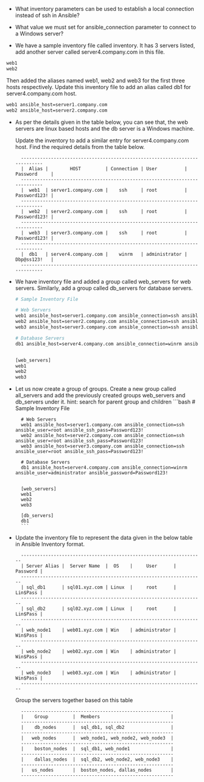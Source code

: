 - What inventory parameters can be used to establish a local connection instead of ssh in Ansible?

- What value we must set for ansible_connection parameter to connect to a Windows server?


- We have a sample inventory file called inventory. It has 3 servers listed, add another server called server4.company.com in this file.
```bash
web1 
web2 
```

Then added the aliases named web1, web2 and web3 for the first three hosts respectively. Update this inventory file to add an alias called db1 for server4.company.com host.

```bash
web1 ansible_host=server1.company.com
web2 ansible_host=server2.company.com
```

- As per the details given in the table below, you can see that, the web servers are linux based hosts and the db server is a Windows machine.

	Update the inventory to add a similar entry for server4.company.com host. Find the required details from the table below.

		---------------------------------------------------------------------------
		|  Alias |        HOST         | Connection | User          | Password     | 
		---------------------------------------------------------------------------
		|  web1  | server1.company.com |    ssh     | root          | Password123! |
		---------------------------------------------------------------------------
		|  web2  | server2.company.com |    ssh     | root          | Password123! |
		---------------------------------------------------------------------------
		|  web3  | server3.company.com |    ssh     | root          | Password123! |
		---------------------------------------------------------------------------
		|  db1   | server4.company.com |    winrm   | administrator | Dbp@ss123!   |
		---------------------------------------------------------------------------





- We have inventory file and added a group called web_servers for web servers. Similarly, add a group called db_servers for database servers.

	```bash
	# Sample Inventory File

	# Web Servers
	web1 ansible_host=server1.company.com ansible_connection=ssh ansible_user=root ansible_ssh_pass=Password123!
	web2 ansible_host=server2.company.com ansible_connection=ssh ansible_user=root ansible_ssh_pass=Password123!
	web3 ansible_host=server3.company.com ansible_connection=ssh ansible_user=root ansible_ssh_pass=Password123!

	# Database Servers
	db1 ansible_host=server4.company.com ansible_connection=winrm ansible_user=administrator ansible_password=Password123!


	[web_servers]
	web1
	web2
	web3
	```





- Let us now create a group of groups. Create a new group called all_servers and add the previously created groups web_servers and db_servers under it.
	hint: search for parent group and children
		```bash
		# Sample Inventory File

		# Web Servers
		web1 ansible_host=server1.company.com ansible_connection=ssh ansible_user=root ansible_ssh_pass=Password123!
		web2 ansible_host=server2.company.com ansible_connection=ssh ansible_user=root ansible_ssh_pass=Password123!
		web3 ansible_host=server3.company.com ansible_connection=ssh ansible_user=root ansible_ssh_pass=Password123!

		# Database Servers
		db1 ansible_host=server4.company.com ansible_connection=winrm ansible_user=administrator ansible_password=Password123!


		[web_servers]
		web1
		web2
		web3

		[db_servers]
		db1
		```




- Update the inventory file to represent the data given in the below table in Ansible Inventory format.


		-------------------------------------------------------------------
		| Server Alias |  Server Name  |  OS    |     User      | Password |
		-------------------------------------------------------------------
		| sql_db1      | sql01.xyz.com | Linux  |     root      | Lin$Pass |
		-------------------------------------------------------------------
		| sql_db2      | sql02.xyz.com | Linux  |     root      | Lin$Pass |
		-------------------------------------------------------------------
		| web_node1    | web01.xyz.com | Win    | administrator | Win$Pass |
		-------------------------------------------------------------------
		| web_node2    | web02.xyz.com | Win    | administrator | Win$Pass |
		-------------------------------------------------------------------
		| web_node3    | web03.xyz.com | Win    | administrator | Win$Pass |
		-------------------------------------------------------------------

	 Group the servers together based on this table

		--------------------------------------------------------
		|    Group         |  Members                          |
		--------------------------------------------------------
		|    db_nodes      |  sql_db1, sql_db2                 |
		--------------------------------------------------------
		|   web_nodes      |  web_node1, web_node2, web_node3  |
		--------------------------------------------------------
		|    boston_nodes  |  sql_db1, web_node1               |
		--------------------------------------------------------
		|    dallas_nodes  |  sql_db2, web_node2, web_node3    |
		--------------------------------------------------------
		|   us_nodes       |  boston_nodes, dallas_nodes       |
		--------------------------------------------------------




